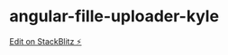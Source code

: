 # angular-fille-uploader-kyle

[Edit on StackBlitz ⚡️](https://stackblitz.com/edit/angular-fille-uploader-kyle)